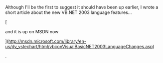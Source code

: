 Although I'll be the first to suggest it should have been up earlier, I wrote a short article about the new VB.NET 2003 language features...

[

and it is up on MSDN now

](http://msdn.microsoft.com/library/en-us/dv_vstechart/html/vbconVisualBasicNET2003LanguageChanges.asp)

.